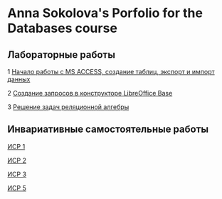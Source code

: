 # Anna Sokolova's Porfolio for the Databases course

## Лабораторные работы
1 [Начало работы с MS ACCESS, создание таблиц, экспорт и импорт данных](https://github.com/calabiyauspace/databasesport/blob/master/LabWorks/SokolovaA-LR1.accdb)

2 [Создание запросов в конструкторе LibreOffice Base](https://github.com/calabiyauspace/databasesport/blob/master/LabWorks/SokolovaA-LR2.odb)

3 [Решение задач реляционной алгебры](https://github.com/calabiyauspace/databasesport/blob/master/LabWorks/SokolovaA-LR3.pdf)

## Инвариативные самостоятельные работы

[ИСР 1](https://github.com/calabiyauspace/databasesport/blob/master/InvarSR/SokolovaA-ISR1-2.pdf)

[ИСР 2](https://github.com/calabiyauspace/databasesport/blob/master/InvarSR/SokolovaA-ISR1.pdf)

[ИСР 3](https://github.com/calabiyauspace/databasesport/blob/master/InvarSR/SokolovaA-ISR3.pdf)

[ИСР 5](https://github.com/calabiyauspace/databasesport/blob/master/InvarSR/SokolovaA-ISR5.jpg)
